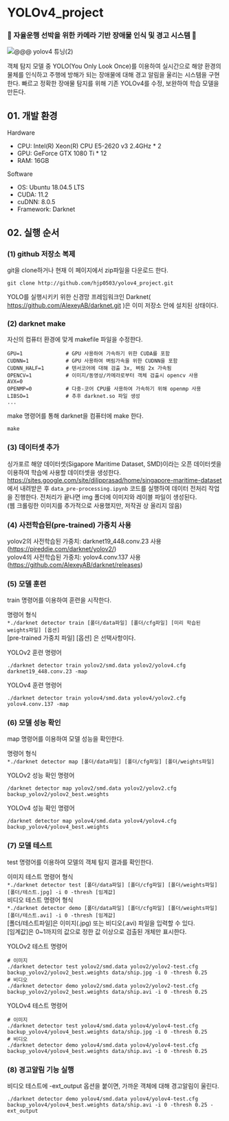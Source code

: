 # YOLOv4_project 

### 🚢 자율운행 선박을 위한 카메라 기반 장애물 인식 및 경고 시스템 🚢  
![@@@ yolov4 튜닝(2)](https://user-images.githubusercontent.com/60416651/118238305-501b5600-b4d3-11eb-907c-b235ae0210ac.jpg)

객체 탐지 모델 중 YOLO(You Only Look Once)를 이용하여 실시간으로 해양 환경의 물체를 인식하고 주행에 방해가 되는 장애물에 대해 경고 알림을 울리는 시스템을 구현한다. 빠르고 정확한 장애물 탐지를 위해 기존 YOLOv4를 수정, 보완하여 학습 모델을 만든다.  

## 01. 개발 환경
Hardware  
+ CPU: Intel(R) Xeon(R) CPU E5-2620 v3 2.4GHz * 2  
+ GPU: GeForce GTX 1080 Ti * 12  
+ RAM: 16GB  

Software  
+ OS: Ubuntu 18.04.5 LTS  
+ CUDA: 11.2  
+ cuDNN: 8.0.5  
+ Framework: Darknet  


## 02. 실행 순서

### (1) github 저장소 복제
git을 clone하거나 현재 이 페이지에서 zip파일을 다운로드 한다.

```
git clone http://github.com/hjp0503/yolov4_project.git 
```

YOLO를 실행시키키 위한 신경망 프레임워크인 Darknet( https://github.com/AlexeyAB/darknet.git )은 이미 저장소 안에 설치된 상태이다.

### (2) darknet make
자신의 컴퓨터 환경에 맞게 makefile 파일을 수정한다.
```
GPU=1              # GPU 사용하여 가속하기 위한 CUDA를 포함  
CUDNN=1            # GPU 사용하여 벼림가속을 위한 CUDNN을 포함  
CUDNN_HALF=1       # 텐서코어에 대해 검출 3x, 벼림 2x 가속됨  
OPENCV=1           # 이미지/동영상/카메라로부터 객체 검출시 opencv 사용  
AVX=0                
OPENMP=0           # 다중-코어 CPU를 사용하여 가속하기 위해 openmp 사용  
LIBSO=1            # 추후 darknet.so 파일 생성  
...
```

make 명령어를 통해 darknet을 컴퓨터에 make 한다.  
```
make
```

### (3) 데이터셋 추가
싱가포르 해양 데이터셋(Sigapore Maritime Dataset, SMD)이라는 오픈 데이터셋을 이용하여 학습에 사용할 데이터셋을 생성한다.
https://sites.google.com/site/dilipprasad/home/singapore-maritime-dataset 에서 내려받은 후 `data_pre-processing.ipynb` 코드를 실행하여 데이터 전처리 작업을 진행한다.
전처리가 끝나면 img 폴더에 이미지와 레이블 파일이 생성된다.  
(웹 크롤링한 이미지를 추가적으로 사용했지만, 저작권 상 올리지 않음)

### (4) 사전학습된(pre-trained) 가중치 사용
yolov2의 사전학습된 가중치: darknet19_448.conv.23 사용 (https://pjreddie.com/darknet/yolov2/)  
yolov4의 사전학습된 가중치: yolov4.conv.137 사용 (https://github.com/AlexeyAB/darknet/releases)

### (5) 모델 훈련
train 명령어를 이용하여 훈련을 시작한다.  

명령어 형식  
`*./darknet detector train [폴더/data파일] [폴더/cfg파일] [미리 학습된 weights파일] [옵션]`  
[pre-trained 가중치 파일] [옵션] 은 선택사항이다.

YOLOv2 훈련 명령어
```
./darknet detector train yolov2/smd.data yolov2/yolov4.cfg darknet19_448.conv.23 -map
```
YOLOv4 훈련 명령어
```
./darknet detector train yolov4/smd.data yolov4/yolov2.cfg yolov4.conv.137 -map
```

### (6) 모델 성능 확인
map 명령어를 이용하여 모델 성능을 확인한다.  

명령어 형식  
`*./darknet detector map [폴더/data파일] [폴더/cfg파일] [폴더/weights파일]`    

YOLOv2 성능 확인 명령어
```
/darknet detector map yolov2/smd.data yolov2/yolov2.cfg backup_yolov2/yolov2_best.weights
```
YOLOv4 성능 확인 명령어
```
/darknet detector map yolov4/smd.data yolov4/yolov4.cfg backup_yolov4/yolov4_best.weights
```

### (7) 모델 테스트
test 명령어를 이용하여 모델의 객체 탐지 결과를 확인한다.    

이미지 테스트 명령어 형식  
`*./darknet detector test [폴더/data파일] [폴더/cfg파일] [폴더/weights파일] [폴더/테스트.jpg] -i 0 -thresh [임계값]`  
비디오 테스트 명령어 형식  
`*./darknet detector demo [폴더/data파일] [폴더/cfg파일] [폴더/weights파일] [폴더/테스트.avi] -i 0 -thresh [임계값]`  
[폴더/테스트파일]은 이미지(.jpg) 또는 비디오(.avi) 파일을 입력할 수 있다.  
[임계값]은 0~1까지의 값으로 정한 값 이상으로 검출된 개체만 표시한다.  


YOLOv2 테스트 명령어
```
# 이미지  
./darknet detector test yolov2/smd.data yolov2/yolov2-test.cfg backup_yolov2/yolov2_best.weights data/ship.jpg -i 0 -thresh 0.25  
# 비디오  
./darknet detector demo yolov2/smd.data yolov2/yolov2-test.cfg backup_yolov2/yolov2_best.weights data/ship.avi -i 0 -thresh 0.25  
```
YOLOv4 테스트 명령어
```
# 이미지  
./darknet detector test yolov4/smd.data yolov4/yolov4-test.cfg backup_yolov4/yolov4_best.weights data/ship.jpg -i 0 -thresh 0.25  
# 비디오
./darknet detector demo yolov4/smd.data yolov4/yolov4-test.cfg backup_yolov4/yolov4_best.weights data/ship.avi -i 0 -thresh 0.25  
```

### (8) 경고알림 기능 실행
비디오 테스트에 -ext_output 옵션을 붙이면, 가까운 객체에 대해 경고알림이 울린다.  
```
./darknet detector demo yolov4/smd.data yolov4/yolov4-test.cfg backup_yolov4/yolov4_best.weights data/ship.avi -i 0 -thresh 0.25 -ext_output
```

